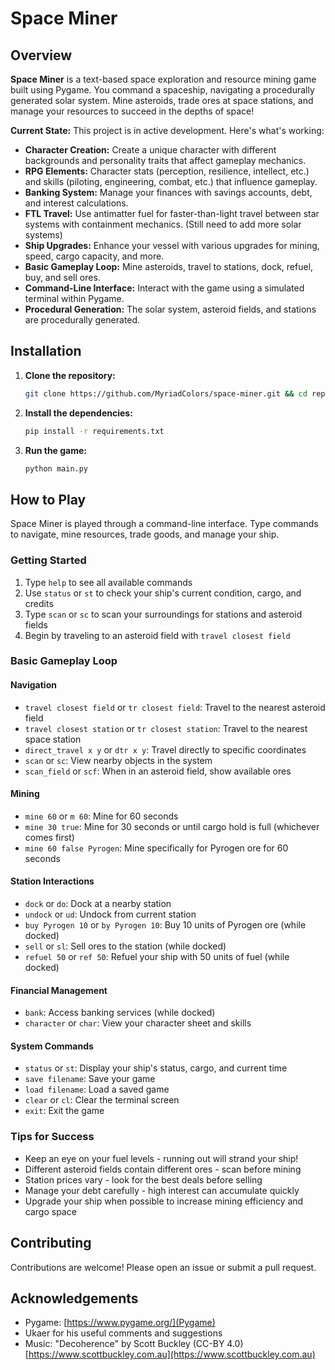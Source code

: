 # Space Miner

## Overview

**Space Miner** is a text-based space exploration and resource mining game built using Pygame. You command a spaceship, navigating a procedurally generated solar system. Mine asteroids, trade ores at space stations, and manage your resources to succeed in the depths of space!

**Current State:** This project is in active development. Here's what's working:

- **Character Creation:** Create a unique character with different backgrounds and personality traits that affect gameplay mechanics.
- **RPG Elements:** Character stats (perception, resilience, intellect, etc.) and skills (piloting, engineering, combat, etc.) that influence gameplay.
- **Banking System:** Manage your finances with savings accounts, debt, and interest calculations.
- **FTL Travel:** Use antimatter fuel for faster-than-light travel between star systems with containment mechanics. (Still need to add more solar systems)
- **Ship Upgrades:** Enhance your vessel with various upgrades for mining, speed, cargo capacity, and more.
- **Basic Gameplay Loop:** Mine asteroids, travel to stations, dock, refuel, buy, and sell ores.
- **Command-Line Interface:** Interact with the game using a simulated terminal within Pygame.
- **Procedural Generation:** The solar system, asteroid fields, and stations are procedurally generated.

## Installation

1. **Clone the repository:**

   ```bash
   git clone https://github.com/MyriadColors/space-miner.git && cd repl-space-miner
   ```

2. **Install the dependencies:**

   ```bash
   pip install -r requirements.txt
   ```

3. **Run the game:**

   ```bash
   python main.py
   ```

## How to Play

Space Miner is played through a command-line interface. Type commands to navigate, mine resources, trade goods, and manage your ship.

### Getting Started

1. Type `help` to see all available commands
2. Use `status` or `st` to check your ship's current condition, cargo, and credits
3. Type `scan` or `sc` to scan your surroundings for stations and asteroid fields
4. Begin by traveling to an asteroid field with `travel closest field`

### Basic Gameplay Loop

#### Navigation

- `travel closest field` or `tr closest field`: Travel to the nearest asteroid field
- `travel closest station` or `tr closest station`: Travel to the nearest space station
- `direct_travel x y` or `dtr x y`: Travel directly to specific coordinates
- `scan` or `sc`: View nearby objects in the system
- `scan_field` or `scf`: When in an asteroid field, show available ores

#### Mining

- `mine 60` or `m 60`: Mine for 60 seconds
- `mine 30 true`: Mine for 30 seconds or until cargo hold is full (whichever comes first)
- `mine 60 false Pyrogen`: Mine specifically for Pyrogen ore for 60 seconds

#### Station Interactions

- `dock` or `do`: Dock at a nearby station
- `undock` or `ud`: Undock from current station
- `buy Pyrogen 10` or `by Pyrogen 10`: Buy 10 units of Pyrogen ore (while docked)
- `sell` or `sl`: Sell ores to the station (while docked)
- `refuel 50` or `ref 50`: Refuel your ship with 50 units of fuel (while docked)

#### Financial Management

- `bank`: Access banking services (while docked)
- `character` or `char`: View your character sheet and skills

#### System Commands

- `status` or `st`: Display your ship's status, cargo, and current time
- `save filename`: Save your game
- `load filename`: Load a saved game
- `clear` or `cl`: Clear the terminal screen
- `exit`: Exit the game

### Tips for Success

- Keep an eye on your fuel levels - running out will strand your ship!
- Different asteroid fields contain different ores - scan before mining
- Station prices vary - look for the best deals before selling
- Manage your debt carefully - high interest can accumulate quickly
- Upgrade your ship when possible to increase mining efficiency and cargo space

## Contributing

Contributions are welcome! Please open an issue or submit a pull request.

## Acknowledgements

- Pygame: [https://www.pygame.org/](Pygame)
- Ukaer for his useful comments and suggestions
- Music: "Decoherence" by Scott Buckley (CC-BY 4.0) [https://www.scottbuckley.com.au](https://www.scottbuckley.com.au)
